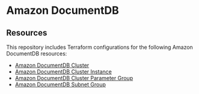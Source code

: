# Amazon DocumentDB

## Resources

This repository includes Terraform configurations for the following Amazon DocumentDB resources:

- [Amazon DocumentDB Cluster](./cluster)
- [Amazon DocumentDB Cluster Instance](./cluster_instance)
- [Amazon DocumentDB Cluster Parameter Group](./cluster_parameter_group)
- [Amazon DocumentDB Subnet Group](./subnet_group)
